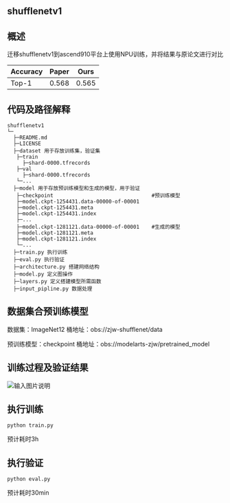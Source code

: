 ## shufflenetv1

## 概述

迁移shufflenetv1到ascend910平台上使用NPU训练，并将结果与原论文进行对比

| Accuracy | Paper | Ours  |
|----------|-------|-------|
| Top-1    | 0.568 | 0.565 |

## 代码及路径解释

```
shufflenetv1
└─
  ├─README.md
  ├─LICENSE  
  ├─dataset 用于存放训练集，验证集
   ├─train
     ├─shard-0000.tfrecords
   ├─val
     ├─shard-0000.tfrecords
   └─...
  ├─model 用于存放预训练模型和生成的模型，用于验证
   ├─checkpoint                                #预训练模型
   ├─model.ckpt-1254431.data-00000-of-00001
   ├─model.ckpt-1254431.meta
   ├─model.ckpt-1254431.index
   ├─...
   ├─model.ckpt-1281121.data-00000-of-00001    #生成的模型
   ├─model.ckpt-1281121.meta
   ├─model.ckpt-1281121.index
   └─...
  ├─train.py 执行训练
  ├─eval.py 执行验证
  ├─architecture.py 搭建网络结构
  ├─model.py 定义图操作
  ├─layers.py 定义搭建模型所需函数
  ├─input_pipline.py 数据处理
```
## 数据集合预训练模型

数据集：ImageNet12 桶地址：obs://zjw-shufflenet/data

预训练模型：checkpoint 桶地址：obs://modelarts-zjw/pretrained_model


## 训练过程及验证结果
![输入图片说明](https://images.gitee.com/uploads/images/2021/0111/171048_48ebe3c1_8511959.png "屏幕截图.png")

## 执行训练

```
python train.py

```
预计耗时3h

## 执行验证

```
python eval.py
```
预计耗时30min